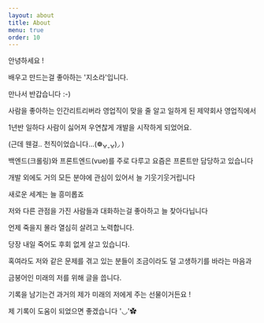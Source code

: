 ```yaml
---
layout: about
title: About
menu: true
order: 10
---
```


안녕하세요 !

배우고 만드는걸 좋아하는 '지소라'입니다.

만나서 반갑습니다 :-)



사람을 좋아하는 인간리트리버라 영업직이 맞을 줄 알고 일하게 된 제약회사 영업직에서 

1년반 일하다 사람이 싫어져 우연찮게 개발을 시작하게 되었어요.

(근데 웬걸.. 천직이었습니다...(❁ᴗ͈ˬᴗ͈)◞ )

백엔드(크롤링)와 프론트엔드(vue)를 주로 다루고 요즘은 프론트만 담당하고 있습니다



개발 외에도 거의 모든 분야에 관심이 있어서 늘 기웃기웃거립니다

새로운 세계는 늘 흥미롭죠

저와 다른 관점을 가진 사람들과 대화하는걸 좋아하고 늘 찾아다닙니다




언제 죽을지 몰라 열심히 살려고 노력합니다.

당장 내일 죽어도 후회 없게 살고 있습니다.




혹여라도 저와 같은 문제를 겪고 있는 분들이 조금이라도 덜 고생하기를 바라는 마음과

금붕어인 미래의 저를 위해 글을 씁니다.

기록을 남기는건 과거의 제가 미래의 저에게 주는 선물이거든요 ! 

제 기록이 도움이 되었으면 좋겠습니다 '◡'✿










